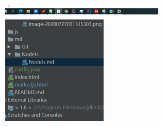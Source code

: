 ![image-20200727091315303](../../images/NodeJs/image-20200727091315303.png)





![image-20200727095018582](../images/NodeJs/image-20200727095018582.png)